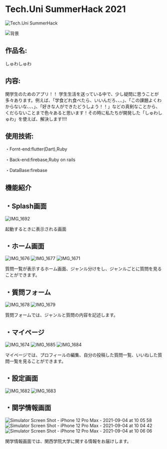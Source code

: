 # Tech.Uni SummerHack 2021 

![Tech.Uni SummerHack](https://user-images.githubusercontent.com/63713624/126744501-639e7f32-0ed9-48ff-91e1-2fdee17d7830.jpg)

![背景](https://user-images.githubusercontent.com/75286616/132077555-71d3a008-bd66-43a7-9bbe-76026d08c04a.png)


## 作品名: 
しゅわしゅわ

## 内容: 
関学生のためのアプリ！！ 学生生活を送っている中で、少し疑問に思うことが多々あります。例えば、「学食どれ食べたら、いいんだろ、、、」、「この課題よくわからないな、、、」、「好きな人ができたどうしよう！！」などの真剣なことから、くだらないことまで色々あると思います！その時に私たちが開発した「しゅわしゅわ」を使えば、解決します!!!!

## 使用技術: 
・Fornt-end:flutter(Dart),Ruby

・Back-end:firebase,Ruby on rails

・DataBase:firebase

## 機能紹介

<h2>・Splash画面</h2>

![IMG_1692](https://user-images.githubusercontent.com/75286616/132076235-085e7318-3c0f-4aed-883e-1819dfe8e2c5.PNG)

起動するときに表示される画面

<h2>・ホーム画面</h2>

![IMG_1676](https://user-images.githubusercontent.com/75286616/132076317-7c258a1f-8262-433e-bfae-faf42c070e99.PNG)
![IMG_1677](https://user-images.githubusercontent.com/75286616/132076852-51e0547a-8614-4435-bcfa-0a73c255a7cc.PNG)
![IMG_1671](https://user-images.githubusercontent.com/75286616/132076896-e2681701-94cd-4ed2-8445-b8660214cf6f.PNG)

質問一覧が表示するホーム画面、ジャンル分けをし、ジャンルごとに質問を見ることができます。

<h2>・質問フォーム</h2>

![IMG_1678](https://user-images.githubusercontent.com/75286616/132076833-6fcf5759-4304-415b-ac9c-d6b15c8ce8fb.PNG)
![IMG_1679](https://user-images.githubusercontent.com/75286616/132076500-3f6b2df3-c37d-4bc5-90c3-ef6421b20d72.PNG)

質問フォームでは、ジャンルと質問の内容を記述します。

<h2>・マイページ</h2>

![IMG_1674](https://user-images.githubusercontent.com/75286616/132076607-a67e0641-75ae-4c6e-8f1c-8692a24a449c.PNG)
![IMG_1685](https://user-images.githubusercontent.com/75286616/132076738-aab56b78-5886-4814-9f33-a37cf1ec2a61.PNG)
![IMG_1684](https://user-images.githubusercontent.com/75286616/132076810-b02bb4be-95d2-40fe-99d1-50adc997958f.PNG)

マイページでは、プロフィールの編集、自分の投稿した質問一覧、いいねした質問一覧を見ることができます。

<h2>・設定画面</h2>


![IMG_1682](https://user-images.githubusercontent.com/75286616/132076933-fea38688-1a35-4f7f-ba6c-eb86f41a43c1.PNG)
![IMG_1683](https://user-images.githubusercontent.com/75286616/132076945-1958ca9a-2806-4a79-92be-68013adda4cc.PNG)

<h2>・関学情報画面</h2>

![Simulator Screen Shot - iPhone 12 Pro Max - 2021-09-04 at 10 05 58](https://user-images.githubusercontent.com/75286616/132077448-754ba27e-0a0f-48fd-bf81-6256ad9c4b6c.png)
![Simulator Screen Shot - iPhone 12 Pro Max - 2021-09-04 at 10 04 42](https://user-images.githubusercontent.com/75286616/132077447-f869eaaf-d553-4932-b7b3-71b0fd1ad876.png)
![Simulator Screen Shot - iPhone 12 Pro Max - 2021-09-04 at 10 06 06](https://user-images.githubusercontent.com/75286616/132077449-7e493823-2e81-40b7-a143-a57cb9eb3040.png)

関学情報画面では、関西学院大学に関する情報をお届けします。
